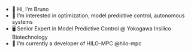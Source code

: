 - 👋 Hi, I’m Bruno
- 👀 I’m interested in optimization, model predictive control, autonomous systems
- 🖥️ Senior Expert in Model Predictive Control @ Yokogawa Insilico Biotechnology
- 🌱 I’m currently a developer of HILO-MPC @hilo-mpc

<!---
brunomorampc/brunomorampc is a ✨ special ✨ repository because its `README.md` (this file) appears on your GitHub profile.
You can click the Preview link to take a look at your changes.
--->
